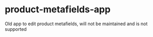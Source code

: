 product-metafields-app
======================

Old app to edit product metafields, will not be maintained and is not supported